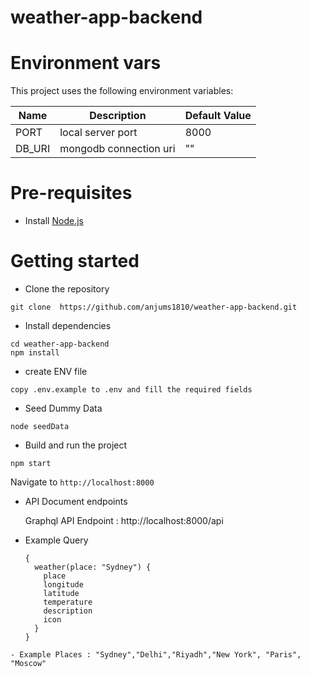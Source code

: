 # weather-app-backend
# Environment vars
This project uses the following environment variables:

| Name                          | Description                         | Default Value                                  |
| ----------------------------- | ------------------------------------| -----------------------------------------------|
|PORT                           | local server port                   | 8000    |
|DB_URI                         | mongodb connection uri              | ""      |

# Pre-requisites
- Install [Node.js](https://nodejs.org/en/)


# Getting started
- Clone the repository
```
git clone  https://github.com/anjums1810/weather-app-backend.git
```
- Install dependencies
```
cd weather-app-backend
npm install
```
- create ENV file
```
copy .env.example to .env and fill the required fields 
```
- Seed Dummy Data
```
node seedData
```
- Build and run the project
```
npm start
```
  Navigate to `http://localhost:8000`

- API Document endpoints

  Graphql API Endpoint : http://localhost:8000/api 

- Example Query
  ```
  {
    weather(place: "Sydney") {
      place
      longitude
      latitude
      temperature
      description
      icon
    }
  } 
```
- Example Places : "Sydney","Delhi","Riyadh","New York", "Paris", "Moscow"

  
